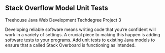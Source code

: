 ## Stack Overflow Model Unit Tests

Treehouse Java Web Development Techdegree Project 3

Developing reliable software means writing code that you’re confident will work in a variety of settings. A crucial piece to making this happen is adding software tests to your programs. Add unit tests to existing Java models to ensure that a called Stack Overboard is functioning as intended.